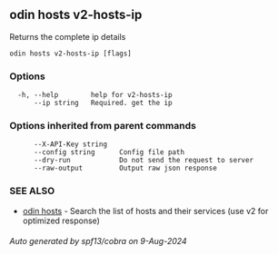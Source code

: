 ## odin hosts v2-hosts-ip

Returns the complete ip details

```
odin hosts v2-hosts-ip [flags]
```

### Options

```
  -h, --help        help for v2-hosts-ip
      --ip string   Required. get the ip
```

### Options inherited from parent commands

```
      --X-API-Key string   
      --config string      Config file path
      --dry-run            Do not send the request to server
      --raw-output         Output raw json response
```

### SEE ALSO

* [odin hosts](odin_hosts.md)	 - Search the list of hosts and their services (use v2 for optimized response)

###### Auto generated by spf13/cobra on 9-Aug-2024
